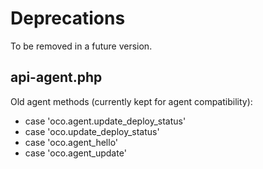 # Deprecations
To be removed in a future version.

## api-agent.php
Old agent methods (currently kept for agent compatibility):
- case 'oco.agent.update_deploy_status'
- case 'oco.update_deploy_status'
- case 'oco.agent_hello'
- case 'oco.agent_update'
